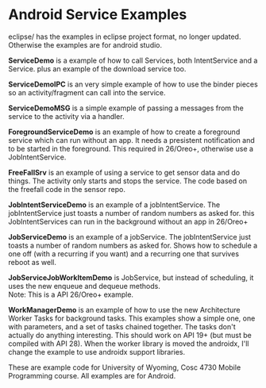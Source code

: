 Android Service Examples
===========
eclipse/ has the examples in eclipse project format, no longer updated.  Otherwise the examples are for android studio.

<b>ServiceDemo</b> is a example of how to call Services, both IntentService and a Service.  plus an example of the download service too.

<b>ServiceDemoIPC</b> is an very simple example of how to use the binder pieces so an activity/fragment can call into the service.

<b>ServiceDemoMSG</b> is a simple example of passing a messages from the service to the activity via a handler.

<b>ForegroundServiceDemo</b> is an example of how to create a foreground service which can run without an app.  It needs a presistent notification
and to be started in the foreground.  This required in 26/Oreo+, otherwise use a JobIntentService.

<b>FreeFallSrv</b> is an example of using a service to get sensor data and do things.  The activity only starts and stops the service.
The code based on the freefall code in the sensor repo.

<b>JobIntentServiceDemo</b> is an example of a jobIntentService.  The jobIntentService just toasts a number of random numbers as asked for.
  this JobIntentServices can run in the background without an app in 26/Oreo+

<b>JobServiceDemo</b> is an example of a jobService.  The jobIntentService just toasts a number of random numbers as asked for.
Shows how to schedule a one off (with a recurring if you want) and a recurring one that survives reboot as well.

<b>JobServiceJobWorkItemDemo</b> is JobService, but instead of scheduling, it uses the new enqueue and dequeue methods.  
Note: This is a API 26/Oreo+ example.

<b>WorkManagerDemo</b> is an example of how to use the new Architecture Worker Tasks for background tasks.  This examples show a simple one, one with parameters,
and a set of tasks chained together.  The tasks don't actually do anything interesting.   This should work on API 19+ (but must be compiled with API 28).
When the worker library is moved the androidx, I'll change the example to use androidx support libraries. 

These are example code for University of Wyoming, Cosc 4730 Mobile Programming course.
All examples are for Android.
